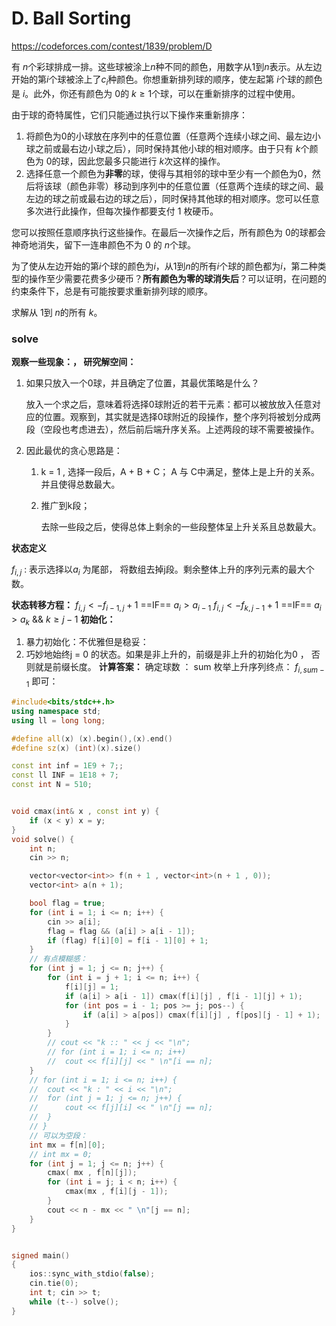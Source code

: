 # D. Ball Sorting
https://codeforces.com/contest/1839/problem/D

有 $n$个彩球排成一排。这些球被涂上$n$种不同的颜色，用数字从$1$到$n$表示。从左边开始的第$i$个球被涂上了$c_i$种颜色。你想重新排列球的顺序，使左起第 $i$个球的颜色是 $i$。此外，你还有颜色为 $0$的 $k \ge 1$个球，可以在重新排序的过程中使用。

由于球的奇特属性，它们只能通过执行以下操作来重新排序：

1.  将颜色为$0$的小球放在序列中的任意位置（任意两个连续小球之间、最左边小球之前或最右边小球之后），同时保持其他小球的相对顺序。由于只有 $k$个颜色为 $0$的球，因此您最多只能进行 $k$次这样的操作。
2.  选择任意一个颜色为**非零**的球，使得与其相邻的球中至少有一个颜色为$0$，然后将该球（颜色非零）移动到序列中的任意位置（任意两个连续的球之间、最左边的球之前或最右边的球之后），同时保持其他球的相对顺序。您可以任意多次进行此操作，但每次操作都要支付 $1$ 枚硬币。

您可以按照任意顺序执行这些操作。在最后一次操作之后，所有颜色为 $0$的球都会神奇地消失，留下一连串颜色不为 0 的 $n$个球。

为了使从左边开始的第$i$个球的颜色为$i$，从$1$到$n$的所有$i$个球的颜色都为$i$，第二种类型的操作至少需要花费多少硬币？**所有颜色为零的球消失后**？可以证明，在问题的约束条件下，总是有可能按要求重新排列球的顺序。

求解从 $1$到 $n$的所有 $k$。

### solve

**观察一些现象：， 研究解空间：**

1. 如果只放入一个0球，并且确定了位置，其最优策略是什么？

   放入一个求之后，意味着将选择0球附近的若干元素：都可以被放放入任意对应的位置。观察到，其实就是选择0球附近的段操作，整个序列将被划分成两段（空段也考虑进去），然后前后端升序关系。上述两段的球不需要被操作。

2. 因此最优的贪心思路是：

   1. k = 1 , 选择一段后，A + B + C； A 与 C中满足，整体上是上升的关系。并且使得总数最大。

   2. 推广到k段；

      去除一些段之后，使得总体上剩余的一些段整体呈上升关系且总数最大。

**状态定义**

$f_{i , j}$ : 表示选择以$a_i$ 为尾部， 将数组去掉j段。剩余整体上升的序列元素的最大个数。

**状态转移方程：**
$f_{i , j} <- f_{i-1,j} + 1$   ==IF==   $a_i> a_{i -1}$
$f_{i ,j} <- f_{k , j - 1} + 1$ ==IF==   $a_{i} > a_{k}$ && $k \ge j - 1$
**初始化：**
1.  暴力初始化：不优雅但是稳妥：
1.  巧妙地始终j = 0 的状态。如果是非上升的，前缀是非上升的初始化为0 ， 否则就是前缀长度。
**计算答案：**
确定球数 ： sum 
枚举上升序列终点： $f_{i , sum - 1}$ 即可：
```cpp
#include<bits/stdc++.h>
using namespace std;
using ll = long long;

#define all(x) (x).begin(),(x).end()
#define sz(x) (int)(x).size()

const int inf = 1E9 + 7;;
const ll INF = 1E18 + 7;
const int N = 510;


void cmax(int& x , const int y) {
	if (x < y) x = y;
}
void solve() {
	int n;
	cin >> n;

	vector<vector<int>> f(n + 1 , vector<int>(n + 1 , 0));
	vector<int> a(n + 1);

	bool flag = true;
	for (int i = 1; i <= n; i++) {
		cin >> a[i];
		flag = flag && (a[i] > a[i - 1]);
		if (flag) f[i][0] = f[i - 1][0] + 1;
	}
	// 有点模糊感：
	for (int j = 1; j <= n; j++) {
		for (int i = j + 1; i <= n; i++) {
			f[i][j] = 1;
			if (a[i] > a[i - 1]) cmax(f[i][j] , f[i - 1][j] + 1);
			for (int pos = i - 1; pos >= j; pos--) {
				if (a[i] > a[pos]) cmax(f[i][j] , f[pos][j - 1] + 1);
			}
		}
		// cout << "k :: " << j << "\n";
		// for (int i = 1; i <= n; i++)
		// 	cout << f[i][j] << " \n"[i == n];
	}
	// for (int i = 1; i <= n; i++) {
	// 	cout << "k : " << i << "\n";
	// 	for (int j = 1; j <= n; j++) {
	// 		cout << f[j][i] << " \n"[j == n];
	// 	}
	// }
	// 可以为空段：
	int mx = f[n][0];
	// int mx = 0;
	for (int j = 1; j <= n; j++) {
		cmax( mx , f[n][j]);
		for (int i = j; i < n; i++) {
			cmax(mx , f[i][j - 1]);
		}
		cout << n - mx << " \n"[j == n];
	}
}


signed main()
{
	ios::sync_with_stdio(false);
	cin.tie(0);
	int t; cin >> t;
	while (t--) solve();
}
```
